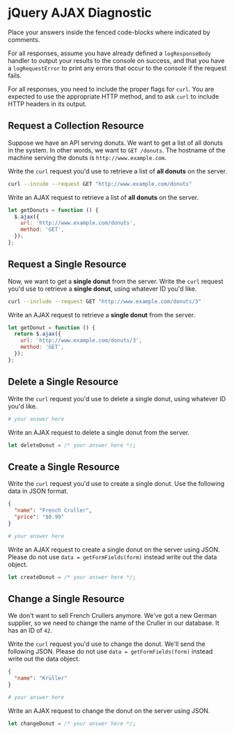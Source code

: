 # jQuery AJAX Diagnostic

Place your answers inside the fenced code-blocks where indicated by comments.

For all responses,  assume you have already defined a `logResponseBody` handler
to output your results to the console on success, and that you have a
`logRequestError` to print any errors that occur to the console if the request
fails.

For all responses, you need to include the proper flags for `curl`. You are
expected to use the appropriate HTTP method, and to ask `curl` to include HTTP
headers in its output.

## Request a Collection Resource

Suppose we have an API serving donuts. We want to get a list of all donuts in
the system. In other words, we want to `GET /donuts`. The hostname of the
machine serving the donuts is `http://www.example.com`.

Write the `curl` request you'd use to retrieve a list of **all donuts** on the
server.

```sh
curl --incude --request GET "http://www.example.com/donuts"
```

Write an AJAX request to retrieve a list of **all donuts** on the server.

```js
let getDonuts = function () {
  $.ajax({
    url: 'http://www.example.com/donuts',
    method: 'GET',
  });
};
```

## Request a Single Resource

Now, we want to get a **single donut** from the server. Write the `curl` request
you'd use to retrieve a **single donut**, using whatever ID you'd like.

```sh
curl --include --request GET "http://www.example.com/donuts/3"
```

Write an AJAX request to retrieve a **single donut** from the server.

```js
let getDonut = function () {
  return $.ajax({
    url: 'http://www.example.com/donuts/3',
    method: 'GET',
  });
};
```

## Delete a Single Resource

Write the `curl` request you'd use to delete a single donut, using whatever
ID you'd like.

```sh
# your answer here
```

Write an AJAX request to delete a single donut from the server.

```js
let deleteDonut = /* your answer here */;
```

## Create a Single Resource

Write the `curl` request you'd use to create a single donut. Use the following
data in JSON format.

```json
{
  "name": "French Cruller",
  "price": "$0.99"
}
```

```sh
# your answer here
```

Write an AJAX request to create a single donut on the server using JSON. Please
do not use `data = getFormFields(form)` instead write out the data object.

```js
let createDonut = /* your answer here */;
```

## Change a Single Resource

We don't want to sell French Crullers anymore. We've got a new German supplier,
so we need to change the name of the Cruller in our database. It has an ID of
`42`.

Write the `curl` request you'd use to change the donut. We'll send the following
JSON. Please do not use `data = getFormFields(form)` instead write out the data
object.

```json
{
  "name": "Krüller"
}
```

```sh
# your answer here
```

Write an AJAX request to change the donut on the server using JSON.

```js
let changeDonut = /* your answer here */;
```
